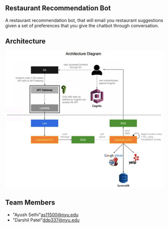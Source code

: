 ## Restaurant Recommendation Bot

A restaurant recommendation bot, that will email you restaurant suggestions given a set of preferences that you give the chatbot through conversation.

## Architecture 
![alt text](https://github.com/darshildpatel/Virtual-Dining-Concierge-Assistant/blob/master/architecture.png)



## <a name = "team-members"></a>Team Members
* "Ayush Sethi"<as11500@nyu.edu>
* "Darshil Patel"<ddp337@nyu.edu>
